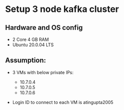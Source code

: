 # Setup 3 node kafka cluster

## Hardware and OS config
- 2 Core 4 GB RAM
- Ubuntu 20.0.04 LTS

## Assumption:
 - 3 VMs with below private IPs:
   - 10.7.0.4
   - 10.7.0.5
   - 10.7.0.6
  
 - Login ID to connect to each VM is atingupta2005
 